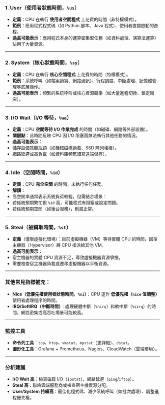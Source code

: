 
### 1. **User（使用者狀態時間，`%us`）**
 - **定義**：CPU 在執行 **使用者空間程式** 上花費的時間（非特權模式）。
 - **範例**：應用程式程式碼（如 Python 腳本、Java 程式）、使用者直接啟動的進程。
 - **過高可能表示**：應用程式本身的運算密集型任務（如資料處理、演算法運算）佔用了大量資源。

---

### 2. **System（核心狀態時間，`%sy`）**
 - **定義**：CPU 在執行 **核心空間程式** 上花費的時間（特權模式）。
 - **範例**：系統呼叫（如檔案讀寫、網路通訊）、行程調度、中斷處理、記憶體管理等底層操作。
 - **過高可能表示**：頻繁的系統呼叫或核心資源競爭（如大量進程切換、鎖定衝突）。

---

### 3. **I/O Wait（I/O 等待，`%wa`）**
 - **定義**：CPU **空閒等待 I/O 作業完成** 的時間（如磁碟、網路等外部設備）。
 - **關鍵點**：此時間反映 CPU 因 I/O 阻塞而無法執行其他任務的情況。
 - **過高可能表示**：
 - 儲存設備效能瓶頸（如機械磁碟過載、SSD 隊列堆積）。
 - 網路延遲或高負載（如資料庫頻繁讀寫遠端儲存）。

---

### 4. **Idle（空閒時間，`%id`）**
 - **定義**：CPU **完全空閒** 的時間，未執行任何任務。
 - **解讀**：
 - 高空閒率通常表示系統負荷較輕，但需結合場景：
 - 若係統預期繁忙但 `%id` 高，可能程式有阻塞或設定問題。
 - 若係統預期空閒（如後台服務），則屬正常。

---

### 5. **Steal（被竊取時間，`%st`）**
 - **定義**（僅限虛擬化環境）：目前虛擬機器（VM）等待實體 CPU 的時間，因宿主機器（Hypervisor）將 CPU 指派給其他 VM。
 - **過高可能表示**：
 - 宿主機器的實體 CPU 資源不足，導致虛擬機器資源爭搶。
 - 需要檢查宿主機器負載或遷移虛擬機器以平衡資源。

---

### 其他常見指標補充：
- **Nice（低優先權使用者狀態時間，`%ni`）**：CPU 運作 **低優先權（`nice` 值調整）** 使用者處理程序的時間。
- **IRQ/SoftIRQ（中斷時間）**：處理硬體中斷（`%hirq`）和軟中斷（`%sirq`）的時間，網路密集或高吞吐場景可能較高。

---

### **監控工具**
- **命令列工具**：`top`、`htop`、`vmstat`、`mpstat`（更詳細）、`dstat`。
- **圖形化工具**：Grafana + Prometheus、Nagios、CloudWatch（雲端環境）。

---

### **分析建議**
- **I/O Wait 高**：檢查磁碟 I/O（`iostat`）、網路延遲（`ping`/`iftop`）。
- **Steal 高**：聯絡雲端服務商或檢查宿主機資源分配。
- **User/System 持續高**：最佳化程式碼、減少系統呼叫（如批次處理）、調整進程優先權。
